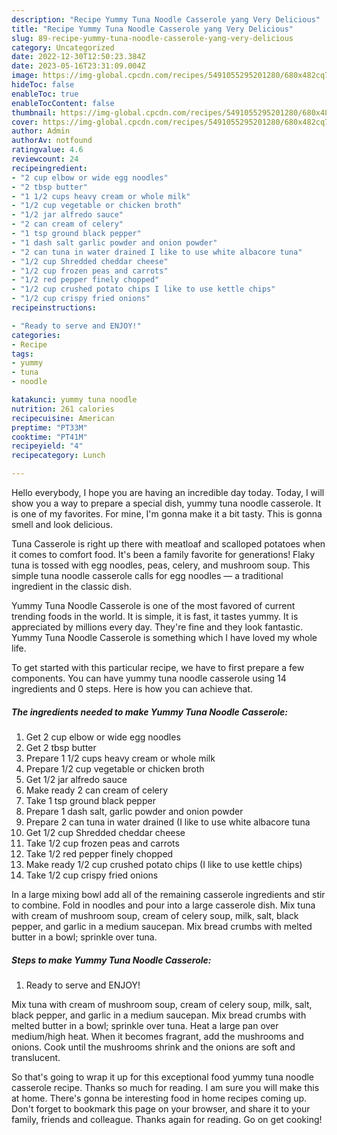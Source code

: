 ```yaml
---
description: "Recipe Yummy Tuna Noodle Casserole yang Very Delicious"
title: "Recipe Yummy Tuna Noodle Casserole yang Very Delicious"
slug: 89-recipe-yummy-tuna-noodle-casserole-yang-very-delicious
category: Uncategorized
date: 2022-12-30T12:50:23.384Z
date: 2023-05-16T23:31:09.004Z
image: https://img-global.cpcdn.com/recipes/5491055295201280/680x482cq70/yummy-tuna-noodle-casserole-recipe-main-photo.jpg
hideToc: false
enableToc: true
enableTocContent: false
thumbnail: https://img-global.cpcdn.com/recipes/5491055295201280/680x482cq70/yummy-tuna-noodle-casserole-recipe-main-photo.jpg
cover: https://img-global.cpcdn.com/recipes/5491055295201280/680x482cq70/yummy-tuna-noodle-casserole-recipe-main-photo.jpg
author: Admin
authorAv: notfound
ratingvalue: 4.6
reviewcount: 24
recipeingredient:
- "2 cup elbow or wide egg noodles"
- "2 tbsp butter"
- "1 1/2 cups heavy cream or whole milk"
- "1/2 cup vegetable or chicken broth"
- "1/2 jar alfredo sauce"
- "2 can cream of celery"
- "1 tsp ground black pepper"
- "1 dash salt garlic powder and onion powder"
- "2 can tuna in water drained I like to use white albacore tuna"
- "1/2 cup Shredded cheddar cheese"
- "1/2 cup frozen peas and carrots"
- "1/2 red pepper finely chopped"
- "1/2 cup crushed potato chips I like to use kettle chips"
- "1/2 cup crispy fried onions"
recipeinstructions:

- "Ready to serve and ENJOY!"
categories:
- Recipe
tags:
- yummy
- tuna
- noodle

katakunci: yummy tuna noodle 
nutrition: 261 calories
recipecuisine: American
preptime: "PT33M"
cooktime: "PT41M"
recipeyield: "4"
recipecategory: Lunch

---
```



Hello everybody, I hope you are having an incredible day today. Today, I will show you a way to prepare a special dish, yummy tuna noodle casserole. It is one of my favorites. For mine, I'm gonna make it a bit tasty. This is gonna smell and look delicious.

Tuna Casserole is right up there with meatloaf and scalloped potatoes when it comes to comfort food. It&#39;s been a family favorite for generations! Flaky tuna is tossed with egg noodles, peas, celery, and mushroom soup. This simple tuna noodle casserole calls for egg noodles — a traditional ingredient in the classic dish.

Yummy Tuna Noodle Casserole is one of the most favored of current trending foods in the world. It is simple, it is fast, it tastes yummy. It is appreciated by millions every day. They're fine and they look fantastic. Yummy Tuna Noodle Casserole is something which I have loved my whole life.


To get started with this particular recipe, we have to first prepare a few components. You can have yummy tuna noodle casserole using 14 ingredients and 0 steps. Here is how you can achieve that.

<!--inarticleads1-->

##### The ingredients needed to make Yummy Tuna Noodle Casserole:

1. Get 2 cup elbow or wide egg noodles
1. Get 2 tbsp butter
1. Prepare 1 1/2 cups heavy cream or whole milk
1. Prepare 1/2 cup vegetable or chicken broth
1. Get 1/2 jar alfredo sauce
1. Make ready 2 can cream of celery
1. Take 1 tsp ground black pepper
1. Prepare 1 dash salt, garlic powder and onion powder
1. Prepare 2 can tuna in water drained (I like to use white albacore tuna
1. Get 1/2 cup Shredded cheddar cheese
1. Take 1/2 cup frozen peas and carrots
1. Take 1/2 red pepper finely chopped
1. Make ready 1/2 cup crushed potato chips (I like to use kettle chips)
1. Take 1/2 cup crispy fried onions


In a large mixing bowl add all of the remaining casserole ingredients and stir to combine. Fold in noodles and pour into a large casserole dish. Mix tuna with cream of mushroom soup, cream of celery soup, milk, salt, black pepper, and garlic in a medium saucepan. Mix bread crumbs with melted butter in a bowl; sprinkle over tuna. 

<!--inarticleads2-->

##### Steps to make Yummy Tuna Noodle Casserole:


1. Ready to serve and ENJOY!

Mix tuna with cream of mushroom soup, cream of celery soup, milk, salt, black pepper, and garlic in a medium saucepan. Mix bread crumbs with melted butter in a bowl; sprinkle over tuna. Heat a large pan over medium/high heat. When it becomes fragrant, add the mushrooms and onions. Cook until the mushrooms shrink and the onions are soft and translucent. 

So that's going to wrap it up for this exceptional food yummy tuna noodle casserole recipe. Thanks so much for reading. I am sure you will make this at home. There's gonna be interesting food in home recipes coming up. Don't forget to bookmark this page on your browser, and share it to your family, friends and colleague. Thanks again for reading. Go on get cooking!
